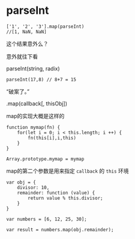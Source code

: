 #  parseInt

    ['1', '2', '3'].map(parseInt)
    //[1, NaN, NaN]

这个结果意外么？

意外就往下看

parseInt(string, radix)

    parseInt(17,8) // 8+7 = 15

“破案了。”

.map(callback[, thisObj])

map的实现大概是这样的

    function mymap(fn) {
        for(let i = 0; i < this.length; i ++) {
            fn(this[i],i,this)
        }
    }

    Array.prototype.mymap = mymap

map的第二个参数是用来指定 `callback` 的 `this` 环境

    var obj = {
        divisor: 10,
        remainder: function (value) {
            return value % this.divisor;
        }
    }

    var numbers = [6, 12, 25, 30];

    var result = numbers.map(obj.remainder);
